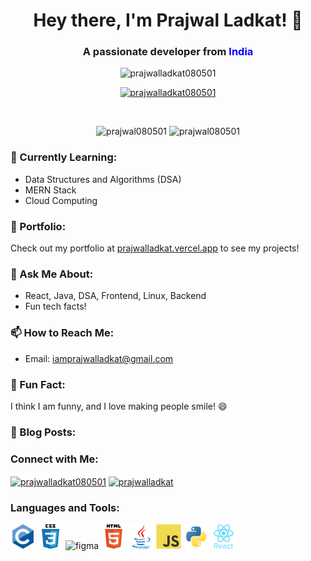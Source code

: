<h1 align="center">Hey there, I'm Prajwal Ladkat! 👋</h1>
<h3 align="center">A passionate developer from <span style="color:blue;"><b>India</b> </span></h3>

<p align="center"> <img src="https://komarev.com/ghpvc/?username=prajwalladkat080501&label=Profile%20views&color=0e75b6&style=flat" alt="prajwalladkat080501" /> </p>

<p align="center"> <a href="https://github.com/ryo-ma/github-profile-trophy"><img src="https://github-profile-trophy.vercel.app/?username=prajwal080501" alt="prajwalladkat080501" /></a> </p>

<p align="center"> <a href="https://twitter.com/" target="blank"><img src="https://img.shields.io/twitter/follow/?logo=twitter&style=for-the-badge" alt="" /></a> </p>

<p align="center">
  <img src="https://github-readme-stats.vercel.app/api?username=prajwal080501&show_icons=true&locale=en" alt="prajwal080501" />
  <img src="https://github-readme-streak-stats.herokuapp.com/?user=prajwal080501&" alt="prajwal080501" />
</p>

### 🌱 Currently Learning:
- Data Structures and Algorithms (DSA)
- MERN Stack
- Cloud Computing

### 💼 Portfolio:
Check out my portfolio at [prajwalladkat.vercel.app](https://prajwalladkat.vercel.app) to see my projects!

### 💬 Ask Me About:
- React, Java, DSA, Frontend, Linux, Backend
- Fun tech facts!

### 📫 How to Reach Me:
- Email: iamprajwalladkat@gmail.com

### 🚀 Fun Fact:
I think I am funny, and I love making people smile! 😄

### 📝 Blog Posts:
<!-- Your latest blog posts will be displayed here. -->

<h3 align="left">Connect with Me:</h3>
<p align="left">
  <a href="https://dev.to/prajwalladkat080501" target="blank"><img align="center" src="https://raw.githubusercontent.com/rahuldkjain/github-profile-readme-generator/master/src/images/icons/Social/devto.svg" alt="prajwalladkat080501" height="30" width="40" /></a>
  <a href="https://linkedin.com/in/prajwalladkat" target="blank"><img align="center" src="https://raw.githubusercontent.com/rahuldkjain/github-profile-readme-generator/master/src/images/icons/Social/linked-in-alt.svg" alt="prajwalladkat" height="30" width="40" /></a>
</p>

<h3 align="left">Languages and Tools:</h3>
<p align="left"> 
  <img src="https://raw.githubusercontent.com/devicons/devicon/master/icons/c/c-original.svg" alt="c" width="40" height="40"/>
  <img src="https://raw.githubusercontent.com/devicons/devicon/master/icons/css3/css3-original-wordmark.svg" alt="css3" width="40" height="40"/>
  <img src="https://www.vectorlogo.zone/logos/figma/figma-icon.svg" alt="figma" width="40" height="40"/>
  <img src="https://raw.githubusercontent.com/devicons/devicon/master/icons/html5/html5-original-wordmark.svg" alt="html5" width="40" height="40"/>
  <img src="https://raw.githubusercontent.com/devicons/devicon/master/icons/java/java-original.svg" alt="java" width="40" height="40"/>
  <img src="https://raw.githubusercontent.com/devicons/devicon/master/icons/javascript/javascript-original.svg" alt="javascript" width="40" height="40"/>
  <img src="https://raw.githubusercontent.com/devicons/devicon/master/icons/python/python-original.svg" alt="python" width="40" height="40"/>
  <img src="https://raw.githubusercontent.com/devicons/devicon/master/icons/react/react-original-wordmark.svg" alt="react" width="40" height="40"/>
</p>

<!-- Your latest blog posts will be displayed here, if you have a blog. You can remove this section if you don't have one. -->

